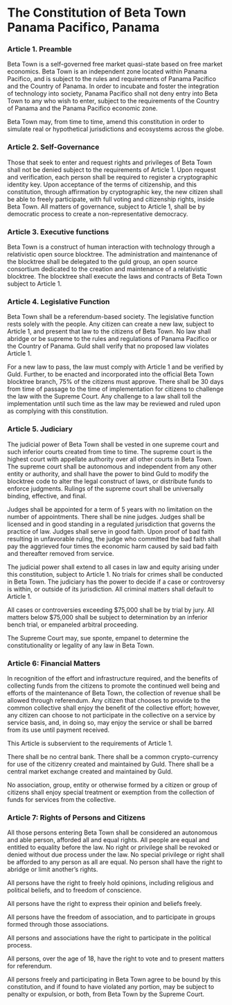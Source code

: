# The Constitution of Beta Town<br />Panama Pacifico, Panama

### Article 1. Preamble

Beta Town is a self-governed free market quasi-state based on free market economics. Beta Town is an independent zone located within Panama Pacifico, and is subject to the rules and requirements of Panama Pacifico and the Country of Panama. In order to incubate and foster the integration of technology into society, Panama Pacifico shall not deny entry into Beta Town to any who wish to enter, subject to the requirements of the Country of Panama and the Panama Pacifico economic zone.

Beta Town may, from time to time, amend this constitution in order to simulate real or hypothetical jurisdictions and ecosystems across the globe.

### Article 2. Self-Governance

Those that seek to enter and request rights and privileges of Beta Town shall not be denied subject to the requirements of Article 1. Upon request and verification, each person shall be required to register a cryptographic identity key. Upon acceptance of the terms of citizenship, and this constitution, through affirmation by cryptographic key, the new citizen shall be able to freely participate, with full voting and citizenship rights, inside Beta Town. All matters of governance, subject to Article 1, shall be by democratic process to create a non-representative democracy.

### Article 3. Executive functions

Beta Town is a construct of human interaction with technology through a relativistic open source blocktree. The administration and maintenance of the blocktree shall be delegated to the guld group, an open source consortium dedicated to the creation and maintenance of a relativistic blocktree. The blocktree shall execute the laws and contracts of Beta Town subject to Article 1.

### Article 4. Legislative Function

Beta Town shall be a referendum-based society. The legislative function rests solely with the people. Any citizen can create a new law, subject to Article 1, and present that law to the citizens of Beta Town. No law shall abridge or be supreme to the rules and regulations of Panama Pacifico or the Country of Panama. Guld shall verify that no proposed law violates Article 1. 

For a new law to pass, the law must comply with Article 1 and be verified by Guld. Further, to be enacted and incorporated into the official Beta Town blocktree branch, 75% of the citizens must approve. There shall be 30 days from time of passage to the time of implementation for citizens to challenge the law with the Supreme Court. Any challenge to a law shall toll the implementation until such time as the law may be reviewed and ruled upon as complying with this constitution. 


### Article 5. Judiciary

The judicial power of Beta Town shall be vested in one supreme court and such inferior courts created from time to time. The supreme court is the highest court with appellate authority over all other courts in Beta Town. The supreme court shall be autonomous and independent from any other entity or authority, and shall have the power to bind Guld to modify the blocktree code to alter the legal construct of laws, or distribute funds to enforce judgments. Rulings of the supreme court shall be universally binding, effective, and final. 

Judges shall be appointed for a term of 5 years with no limitation on the number of appointments. There shall be nine judges. Judges shall be licensed and in good standing in a regulated jurisdiction that governs the practice of law. Judges shall serve in good faith. Upon proof of bad faith resulting in unfavorable ruling, the judge who committed the bad faith shall pay the aggrieved four times the economic harm caused by said bad faith and thereafter removed from service.

The judicial power shall extend to all cases in law and equity arising under this constitution, subject to Article 1. No trials for crimes shall be conducted in Beta Town. The judiciary has the power to decide if a case or controversy is within, or outside of its jurisdiction. All criminal matters shall default to Article 1.

All cases or controversies exceeding $75,000 shall be by trial by jury. All matters below $75,000 shall be subject to determination by an inferior bench trial, or empaneled arbitral proceeding. 

The Supreme Court may, sue sponte, empanel to determine the constitutionality or legality of any law in Beta Town. 

### Article 6: Financial Matters

In recognition of the effort and infrastructure required, and the benefits of collecting funds from the citizens to promote the continued well being and efforts of the maintenance of Beta Town, the collection of revenue shall be allowed through referendum. Any citizen that chooses to provide to the common collective shall enjoy the benefit of the collective effort; however, any citizen can choose to not participate in the collective on a service by service basis, and, in doing so, may enjoy the service or shall be barred from its use until payment received.

This Article is subservient to the requirements of Article 1.

There shall be no central bank. There shall be a common crypto-currency for use of the citizenry created and maintained by Guld. There shall be a central market exchange created and maintained by Guld.

No association, group, entity or otherwise formed by a citizen or group of citizens shall enjoy special treatment or exemption from the collection of funds for services from the collective.


### Article 7: Rights of Persons and Citizens

All those persons entering Beta Town shall be considered an autonomous and able person, afforded all and equal rights. All people are equal and entitled to equality before the law. No right or privilege shall be revoked or denied without due process under the law. No special privilege or right shall be afforded to any person as all are equal. No person shall have the right to abridge or limit another’s rights.

All persons have the right to freely hold opinions, including religious and political beliefs, and to freedom of conscience. 

All persons have the right to express their opinion and beliefs freely.

All persons have the freedom of association, and to participate in groups formed through those associations.

All persons and associations have the right to participate in the political process.

All persons, over the age of 18, have the right to vote and to present matters for referendum.

All persons freely and participating in Beta Town agree to be bound by this constitution, and if found to have violated any portion, may be subject to penalty or expulsion, or both, from Beta Town by the Supreme Court.
